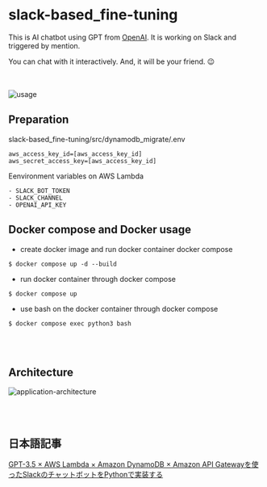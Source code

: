# slack-based_fine-tuning
This is AI chatbot using GPT from [OpenAI](https://openai.com/). It is working on Slack and triggered by mention.

You can chat with it interactively. And, it will be your friend. 😉

<br><br>
![usage](https://github.com/SoichiroSugimoto/slack-based_fine-tuning/blob/demo/demo.gif)

## Preparation
slack-based_fine-tuning/src/dynamodb_migrate/.env
```
aws_access_key_id=[aws_access_key_id]
aws_secret_access_key=[aws_access_key_id]
```

Eenvironment variables on AWS Lambda
```
- SLACK_BOT_TOKEN
- SLACK_CHANNEL
- OPENAI_API_KEY
```

## Docker compose and Docker usage
- create docker image and run docker container docker compose

`$ docker compose up -d --build`


- run docker container through docker compose

`$ docker compose up`


- use bash on the docker container through docker compose

`$ docker compose exec python3 bash`



<br><br>
## Architecture

![application-architecture](https://github.com/SoichiroSugimoto/slack-based_fine-tuning/blob/demo/architecture.png)


<br><br>
## 日本語記事
[GPT-3.5 × AWS Lambda × Amazon DynamoDB × Amazon API Gatewayを使ったSlackのチャットボットをPythonで実装する](https://qiita.com/nosandone/items/831336aba63bafc536e5)
